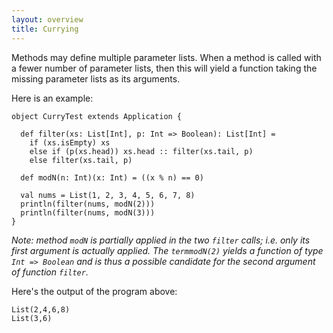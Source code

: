 ```yaml
---
layout: overview
title: Currying
---
```


Methods may define multiple parameter lists. When a method is called with a fewer number of parameter lists, then this will yield a function taking the missing parameter lists as its arguments.

Here is an example:

    object CurryTest extends Application {
    
      def filter(xs: List[Int], p: Int => Boolean): List[Int] =
        if (xs.isEmpty) xs
        else if (p(xs.head)) xs.head :: filter(xs.tail, p)
        else filter(xs.tail, p)
    
      def modN(n: Int)(x: Int) = ((x % n) == 0)
    
      val nums = List(1, 2, 3, 4, 5, 6, 7, 8)
      println(filter(nums, modN(2)))
      println(filter(nums, modN(3)))
    }

_Note: method `modN` is partially applied in the two `filter` calls; i.e. only its first argument is actually applied. The `termmodN(2)` yields a function of type `Int => Boolean` and is thus a possible candidate for the second argument of function `filter`._

Here's the output of the program above:

    List(2,4,6,8)
    List(3,6)
